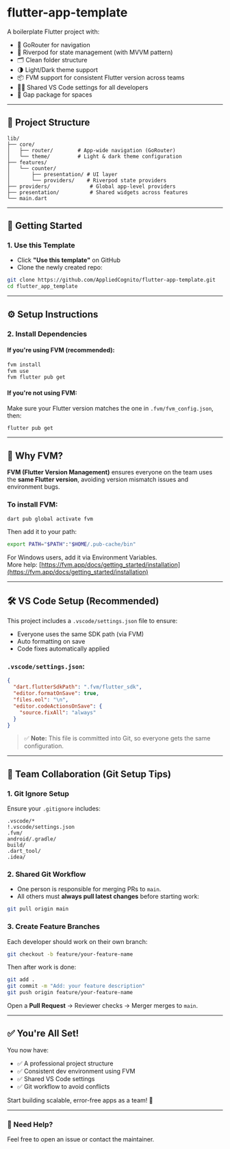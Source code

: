 
# flutter-app-template

A boilerplate Flutter project with:

- 🧭 GoRouter for navigation  
- 🧠 Riverpod for state management (with MVVM pattern)  
- 🗂️ Clean folder structure  
- 🌗 Light/Dark theme support  
- 📦 FVM support for consistent Flutter version across teams  
- 🧑‍💻 Shared VS Code settings for all developers
- 🧭 Gap package for spaces

---

## 📁 Project Structure

```
lib/
├── core/
│   ├── router/        # App-wide navigation (GoRouter)
│   └── theme/         # Light & dark theme configuration
├── features/
│   └── counter/
│       ├── presentation/ # UI layer
│       └── providers/    # Riverpod state providers
├── providers/             # Global app-level providers
├── presentation/          # Shared widgets across features
└── main.dart
```

---

## 🚀 Getting Started

### 1. Use this Template

- Click **"Use this template"** on GitHub  
- Clone the newly created repo:

```bash
git clone https://github.com/AppliedCognito/flutter-app-template.git
cd flutter_app_template
```

---

## ⚙️ Setup Instructions

### 2. Install Dependencies

#### If you're using **FVM** (recommended):

```bash
fvm install
fvm use
fvm flutter pub get
```

#### If you're **not using FVM**:

Make sure your Flutter version matches the one in `.fvm/fvm_config.json`, then:

```bash
flutter pub get
```

---

## 📌 Why FVM?

**FVM (Flutter Version Management)** ensures everyone on the team uses the **same Flutter version**, avoiding version mismatch issues and environment bugs.

### To install FVM:

```bash
dart pub global activate fvm
```

Then add it to your path:

```bash
export PATH="$PATH":"$HOME/.pub-cache/bin"
```

For Windows users, add it via Environment Variables.  
More help: [https://fvm.app/docs/getting_started/installation](https://fvm.app/docs/getting_started/installation)

---

## 🛠️ VS Code Setup (Recommended)

This project includes a `.vscode/settings.json` file to ensure:

- Everyone uses the same SDK path (via FVM)
- Auto formatting on save
- Code fixes automatically applied

### `.vscode/settings.json`:

```json
{
  "dart.flutterSdkPath": ".fvm/flutter_sdk",
  "editor.formatOnSave": true,
  "files.eol": "\n",
  "editor.codeActionsOnSave": {
    "source.fixAll": "always"
  }
}
```

> ✅ **Note:** This file is committed into Git, so everyone gets the same configuration.

---

## 👥 Team Collaboration (Git Setup Tips)

### 1. Git Ignore Setup

Ensure your `.gitignore` includes:

```
.vscode/*
!.vscode/settings.json
.fvm/
android/.gradle/
build/
.dart_tool/
.idea/
```

### 2. Shared Git Workflow

- One person is responsible for merging PRs to `main`.
- All others must **always pull latest changes** before starting work:

```bash
git pull origin main
```

### 3. Create Feature Branches

Each developer should work on their own branch:

```bash
git checkout -b feature/your-feature-name
```

Then after work is done:

```bash
git add .
git commit -m "Add: your feature description"
git push origin feature/your-feature-name
```

Open a **Pull Request** → Reviewer checks → Merger merges to `main`.

---

## ✅ You're All Set!

You now have:

- ✅ A professional project structure
- ✅ Consistent dev environment using FVM
- ✅ Shared VS Code settings
- ✅ Git workflow to avoid conflicts

Start building scalable, error-free apps as a team! 🚀

---

### 💬 Need Help?

Feel free to open an issue or contact the maintainer.

